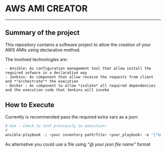 # AWS AMI CREATOR
---

## Summary of the project

This repository contains a software project to allow the creation of your AWS AMIs using declarative method.

The involved technologies are:

	- Ansible: As configuration management tool that allow install the required sofware in a declarative way 
	- Jenkins: As component that allow receive the requests from client and *"orchestrate"* the execution 
	- Docker : As component to allow *isolate* all required dependencies and the execution code that Jenkins will invoke

## How to Execute

Currently is recommended pass the required extra vars as a json:

```bash
# Use --check to test previously to execution:
#
ansible-playbook -i <your inventory path/file> <your_playbook> -e '{"key_a": <value_a>, .... , "key_z": <value_z>}'
```

As alternative you could use a file using *"@ your json file name"* format

